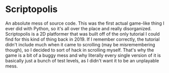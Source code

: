 # Scriptopolis
An absolute mess of source code. This was the first actual game-like thing I ever did with Python, so it's all over the place and really disorganized.
Scriptopolis is a 2D platformer that was built off of the only tutorial I could find for this kind of thing back in 2019. If I remember correctly, the tutorial didn't include much when it came to scrolling (may be misremembering though), so I decided to sort of hack in scrolling myself. That's why the game is a bit of a buggy mess and why literally every single version of it is basically just a bunch of test levels, as I didn't want it to be an unplayable mess.
